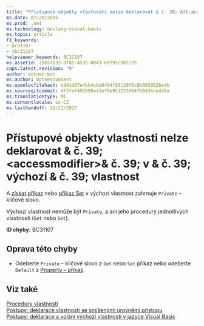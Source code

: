 ```yaml
---
title: "Přístupové objekty vlastnosti nelze deklarovat & č. 39; &lt;accessmodifier&gt;& č. 39; v & č. 39; výchozí & č. 39; vlastnost"
ms.date: 07/20/2015
ms.prod: .net
ms.technology: devlang-visual-basic
ms.topic: article
f1_keywords:
- bc31107
- vbc31107
helpviewer_keywords: BC31107
ms.assetid: 25657b33-df85-4535-8043-69795c987175
caps.latest.revision: "9"
author: dotnet-bot
ms.author: dotnetcontent
ms.openlocfilehash: cd41d87e4bb4cbe0494f83c29f5c8b955052be4b
ms.sourcegitcommit: 4f3fef493080a43e70e951223894768d36ce430a
ms.translationtype: MT
ms.contentlocale: cs-CZ
ms.lasthandoff: 11/21/2017
---
```

# <a name="property-accessors-cannot-be-declared-39ltaccessmodifiergt39-in-a-39default39-property"></a>Přístupové objekty vlastnosti nelze deklarovat & č. 39; &lt;accessmodifier&gt;& č. 39; v & č. 39; výchozí & č. 39; vlastnost
A [získat příkaz](../../visual-basic/language-reference/statements/get-statement.md) nebo [příkaz Set](../../visual-basic/language-reference/statements/set-statement.md) v výchozí vlastnost zahrnuje `Private` – klíčové slovo.  
  
 Výchozí vlastnost nemůže být `Private`, a ani jeho procedury jednotlivých vlastností (`Get` nebo `Set`).  
  
 **ID chyby:** BC31107  
  
## <a name="to-correct-this-error"></a>Oprava této chyby  
  
-   Odeberte `Private` – klíčové slovo z `Get` nebo `Set` příkaz nebo odeberte `Default` z [Property – příkaz](../../visual-basic/language-reference/statements/property-statement.md).  
  
## <a name="see-also"></a>Viz také  
 [Procedury vlastností](../../visual-basic/programming-guide/language-features/procedures/property-procedures.md)  
 [Postupy: deklarace vlastnosti se smíšenými úrovněmi přístupu](../../visual-basic/programming-guide/language-features/procedures/how-to-declare-a-property-with-mixed-access-levels.md)  
 [Postupy: deklarace a volání výchozí vlastnosti v jazyce Visual Basic](../../visual-basic/programming-guide/language-features/procedures/how-to-declare-and-call-a-default-property.md)
